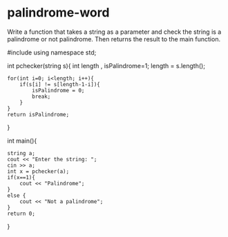 # palindrome-word
 Write a function that takes a string as a parameter and check the string is a palindrome or not palindrome. Then returns the result to the main function.


#include <iostream>
using namespace std;

int pchecker(string s){
    int length , isPalindrome=1;
    length = s.length();

    for(int i=0; i<length; i++){
        if(s[i] != s[length-1-i]){
            isPalindrome = 0;
            break;
        }
    }
    return isPalindrome;
}

int main(){

    string a;
    cout << "Enter the string: ";
    cin >> a;
    int x = pchecker(a);
    if(x==1){
        cout << "Palindrome";
    }
    else {
        cout << "Not a palindrome";
    }
    return 0;
}
